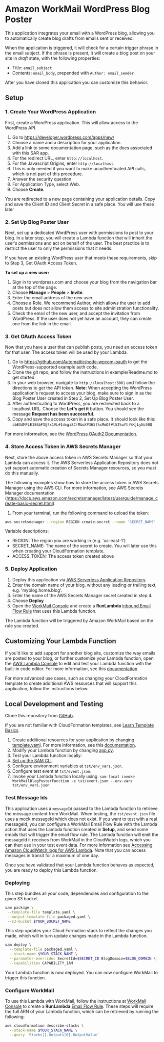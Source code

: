 # Amazon WorkMail WordPress Blog Poster
This application integrates your email with a WordPress blog, allowing you to automatically create blog drafts from emails sent or received.

When the application is triggered, it will check for a certain trigger phrase in the email subject. If the phrase is present, it will create a blog post on your site in *draft* state, with the following properties:
* Title: `email_subject`
* Contents: `email_body`, prepended with `Author: email_sender`

After you have cloned this application you can customize this behavior.

## Setup

### 1. Create Your WordPress Application
First, create a WordPress application. This will allow access to the WordPress API.

1. Go to https://developer.wordpress.com/apps/new/
2. Choose a name and a description for your application.
  1. Add a link to some documentation page, such as the docs associated with this SAR app.
3. For the redirect URL, enter  `http://localhost`.
4. For the Javascript Origins, enter `http://localhost`. 
  1. This is only needed if you want to make unauthenticated API calls, which is not part of this procedure.
5. Answer the security question.
6. For Application Type, select Web.
7. Choose **Create**.

You are redirected to a new page containing your application details. Copy and save the Client ID and Client Secret in a safe place. You will use these later

### 2. Set Up Blog Poster User
Next, set up a dedicated WordPress user with permissions to post to your blog. In a later step, you will create a Lambda function that will inherit the user’s permissions and act on behalf of the user. The best practice is to restrict the user to only the permissions that it needs.

If you have an existing WordPress user that meets these requirements, skip to Step 3, Get OAuth Access Token.

**To set up a new user:**
1. Sign in to wordpress.com and choose your blog from the navigation bar at the top of the page.
2. Choose **Manage** > **People** > **Invite**.
3. Enter the email address of the new user.
4. Choose a Role. We recommend Author, which allows the user to add posts but does not allow them access to site administration functionality.
5. Check the email of the new user, and accept the invitation from WordPress. If the user does not yet have an account, they can create one from the link in the email.

### 3. Get OAuth Access Token
Now that you have a user that can publish posts, you need an access token for that user. The access token will be used by your Lambda. 

1. Go to https://github.com/Automattic/node-wpcom-oauth to get the WordPress-supported example auth code.
2. Clone the git repo, and follow the instructions in example/Readme.md to get started.
3. In your web browser, navigate to `http://localhost:3001` and follow the directions to get the API token. **Note:** When accepting the WordPress application's request to access your blog, make sure to sign in as the Blog Poster User created in Step 2, Set Up Blog Poster User.
4. After authenticating to WordPress, you are redirected back to a localhost URL. Choose the **Let's get it** button. You should see the message **Request has been successful**.
5. Copy and save the access token in a safe place. It should look like this:
   `abEXAMPLE186bFX@!x1VL#1dxgi8C(M&oXP365)%cMmQ!#l5I%uYt)%KjLyNc90Q`

For more information, see the [WordPress OAuth2 Documentation](https://developer.wordpress.com/docs/oauth2/).

### 4. Store Access Token in AWS Secrets Manager
Next, store the above access token in AWS Secrets Manager so that your Lambda can access it. The AWS Serverless Application Repository does not yet support automatic creation of Secrets Manager resources, so you must do this manually.

The following examples show how to store the access token in AWS Secrets Manager using the AWS CLI. For more information, see AWS Secrets Manager documentation (https://docs.aws.amazon.com/secretsmanager/latest/userguide/manage_create-basic-secret.html).

1. From your terminal, run the following command to upload the token:

```bash
aws secretsmanager --region REGION create-secret --name 'SECRET_NAME' --secret-string 'ACCESS_TOKEN'
```

Variable descriptions:
* REGION: The region you are working in (e.g. 'us-east-1')
* SECRET_NAME: The name of the secret to create. You will later use this when creating your CloudFormation template.
* ACCESS_TOKEN: The access token created above


### 5. Deploy Application
1. Deploy this application via [AWS Serverless Application Repository](https://serverlessrepo.aws.amazon.com/applications/arn:aws:serverlessrepo:us-east-1:489970191081:applications~workmail-wordpress-python).
 1. Enter the domain name of your blog, without any leading or trailing text, e.g. 'myblog.home.blog'.
 2. Enter the name of the AWS Secrets Manager secret created in step 4.
 3. Choose **Deploy**
2. Open the [WorkMail Console](https://console.aws.amazon.com/workmail/) and create a **RunLambda** [Inbound Email Flow Rule](https://docs.aws.amazon.com/workmail/latest/adminguide/create-email-rules.html) that uses this Lambda function.

The Lambda function will be triggered by Amazon WorkMail based on the rule you created.

## Customizing Your Lambda Function
If you'd like to add support for another blog site, customize the way emails are posted to your blog, or further customize your Lambda function, open the [AWS Lambda Console](https://console.aws.amazon.com/lambda/home#/functions) to edit and test your Lambda function with the built-in code editor. For more information, see this [documentation](https://docs.aws.amazon.com/lambda/latest/dg/code-editor.html).

For more advanced use cases, such as changing your CloudFormation template to create additional AWS resources that will support this application, follow the instructions below.

## Local Development and Testing
Clone this repository from [GitHub](https://github.com/aws-samples/amazon-workmail-lambda-templates).

If you are not familiar with CloudFormation templates, see [Learn Template Basics](https://docs.aws.amazon.com/AWSCloudFormation/latest/UserGuide/gettingstarted.templatebasics.html).

1. Create additional resources for your application by changing [template.yaml](https://github.com/aws-samples/amazon-workmail-lambda-templates/blob/master/workmail-wordpress-python/template.yaml). For more information, see this [documentation](https://docs.aws.amazon.com/AWSCloudFormation/latest/UserGuide/template-reference.html).
2. Modify your Lambda function by changing [app.py](https://github.com/aws-samples/amazon-workmail-lambdas-templates/blob/master/workmail-wordpress-python/src/app.py).
3. Test your Lambda function locally:
 1. [Set up the SAM CLI](https://aws.amazon.com/serverless/sam/).
 2. Configure environment variables at `tst/env_vars.json`.
 3. Configure test event at `tst/event.json`.
 4. Invoke your Lambda function locally using:
        `sam local invoke WorkMailBlogPosterFunction -e tst/event.json --env-vars tst/env_vars.json`

### Test Message Ids
This application uses a `messageId` passed to the Lambda function to retrieve the message content from WorkMail. When testing, the `tst/event.json` file uses a mock messageId which does not exist. If you want to test with a real messageId, you can configure a WorkMail Email Flow Rule with the Lambda action that uses the Lambda function created in **Setup**, and send some emails that will trigger the email flow rule. The Lambda function will emit the messageId it receives from WorkMail in the CloudWatch logs, which you can
then use in your test event data. For more information see [Accessing Amazon CloudWatch logs for AWS Lambda](https://docs.aws.amazon.com/lambda/latest/dg/monitoring-cloudwatchlogs.html). Note that you can access messages in transit for a maximum of one day.

Once you have validated that your Lambda function behaves as expected, you are ready to deploy this Lambda function.

### Deploying
This step bundles all your code, dependencies and configuration to the given S3 bucket.

```bash
sam package \
 --template-file template.yaml \
 --output-template-file packaged.yaml \
 --s3-bucket $YOUR_BUCKET_NAME
```

This step updates your Cloud Formation stack to reflect the changes you made, which will in turn update changes made in the Lambda function.
```bash
sam deploy \
  --template-file packaged.yaml \
  --stack-name $YOUR_STACK_NAME \
  --parameter-overrides SecretId=$SECRET_ID BlogDomain=$BLOG_DOMAIN \
  --capabilities CAPABILITY_IAM
```
Your Lambda function is now deployed. You can now configure WorkMail to trigger this function.

### Configure WorkMail
To use this Lambda with WorkMail, follow the instructions at [WorkMail Console](https://console.aws.amazon.com/workmail/) to create a **RunLambda** [Email Flow Rule](https://docs.aws.amazon.com/workmail/latest/adminguide/create-email-rules.html). These steps will require the full ARN of your Lambda function, which can be retrieved by running the following:

```bash
aws cloudformation describe-stacks \
  --stack-name $YOUR_STACK_NAME \
  --query 'Stacks[].Outputs[0].OutputValue'
```
